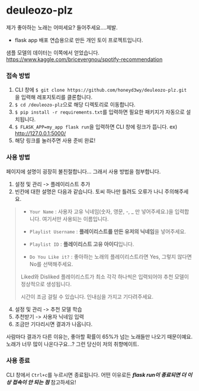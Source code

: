 # deuleozo-plz
제가 좋아하는 노래는 어떠세요? 들어주세요....제발.

- flask app 배포 연습용으로 만든 개인 토이 프로젝트입니다.

샘플 모델의 데이터는 이쪽에서 얻었습니다.
https://www.kaggle.com/bricevergnou/spotify-recommendation


### 접속 방법
1. CLI 창에 `$ git clone https://github.com/honeyd3wy/deuleozo-plz.git` 을 입력해 레포지토리를 클론합니다.
2. `$ cd /deuleozo-plz`으로 해당 디렉토리로 이동합니다.
3. `$ pip install -r requirements.txt`를 입력하면 필요한 패키지가 자동으로 설치됩니다.
4. `$ FLASK_APP=my_app flask run`을 입력하면 CLI 창에 링크가 뜹니다. ex) http://127.0.0.1:5000/
5. 해당 링크를 눌러주면 사용 준비 완료!

### 사용 방법
페이지에 설명이 굉장히 불친절합니다... 그래서 사용 방법을 첨부합니다.
1. 설정 및 관리 -> 플레이리스트 추가
2. 빈칸에 대한 설명은 다음과 같습니다. 토씨 하나만 틀려도 오류가 나니 주의해주세요.
>  - `Your Name` : 사용자 고유 닉네임(숫자, 영문, -, _ 만 넣어주세요.)을 입력합니다. 여기서만 사용되는 이름입니다.
>  
>  - `Playlist Username` : **플레이리스트를 만든 유저의 닉네임**을 넣어주세요. 
>  
>  - `Playlist ID` : **플레이리스트 고유 아이디**입니다.
>  
>  - `Do You Like it?` : 좋아하는 노래의 플레이리스트라면 Yes, 그렇지 않다면 No를 선택해주세요.
>  
>  Liked와 Disliked 플레이리스트가 최소 각각 하나씩은 입력되어야 추천 모델이 정상적으로 생성됩니다.
>  
>  시간이 조금 걸릴 수 있습니다. 인내심을 가지고 기다려주세요.

4. 설정 및 관리 -> 추천 모델 학습
5. 추천받기 -> 사용자 닉네임 입력
6. 조금만 기다리시면 결과가 나옵니다.

사람마다 결과가 다른 이유는, 좋아할 확률이 65%가 넘는 노래들만 나오기 때문이예요.
노래가 너무 많이 나온다구요...? 그런 당신이 저의 취향메이트.

### 사용 종료
CLI 창에서 `Ctrl+c`를 누르시면 종료됩니다.
어떤 이유로든 ***flask run이 종료되면 더 이상 접속이 안 되는 점*** 참고하세요!
